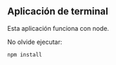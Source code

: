 ## Aplicación de terminal

Esta aplicación funciona con node.

No olvide ejecutar:

```
npm install
```
